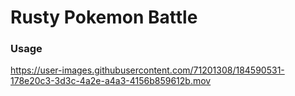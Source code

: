 # Rusty Pokemon Battle

### Usage


https://user-images.githubusercontent.com/71201308/184590531-178e20c3-3d3c-4a2e-a4a3-4156b859612b.mov
